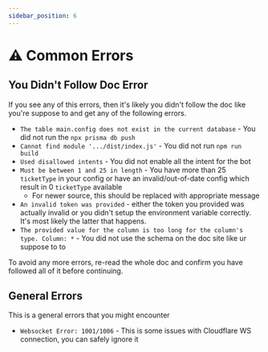 ```yaml
---
sidebar_position: 6
---
```


# ⚠️ Common Errors

## You Didn't Follow Doc Error
If you see any of this errors, then it's likely you didn't follow the doc like you're suppose to and get any of the following errors.
*  `The table main.config does not exist in the current database` - You did not run the `npx prisma db push`
* `Cannot find module '.../dist/index.js'` - You did not run `npm run build`
* `Used disallowed intents` - You did not enable all the intent for the bot
* `Must be between 1 and 25 in length` - You have more than 25 `ticketType` in your config or have an invalid/out-of-date config which result in 0 `ticketType` available
    * For newer source, this should be replaced with appropriate message
* `An invalid token was provided` - either the token you provided was actually invalid or you didn't setup the environment variable correctly. It's most likely the latter that happens.
* `The provided value for the column is too long for the column's type. Column: *` - You did not use the schema on the doc site like ur suppose to to

To avoid any more errors, re-read the whole doc and confirm you have followed all of it before continuing.

## General Errors
This is a general errors that you might encounter
* `Websocket Error: 1001/1006` - This is some issues with Cloudflare WS connection, you can safely ignore it